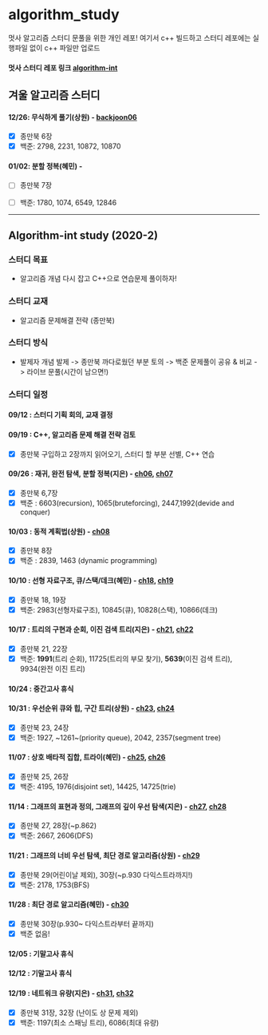 # algorithm_study

멋사 알고리즘 스터디 문풀을 위한 개인 레포! 여기서 c++ 빌드하고 스터디 레포에는 실행파일 없이 c++ 파일만 업로드

#### 멋사 스터디 레포 링크 [algorithm-int](https://github.com/snulion-study/algorithm-int)

## 겨울 알고리즘 스터디

#### 12/26: 무식하게 풀기(상원) -  [backjoon06](https://github.com/snulion-study/algorithm-int/blob/master/pt/backjoon06.md)
- [x] 종만북 6장
- [x] 백준: 2798, 2231, 10872, 10870 

#### 01/02: 분할 정복(혜민) - 
- [ ] 종만북 7장
- [ ] 백준: 1780, 1074, 6549, 12846


---

## Algorithm-int study (2020-2)

### 스터디 목표
- 알고리즘 개념 다시 잡고 C++으로 연습문제 풀이하자!

### 스터디 교재
- 알고리즘 문제해결 전략 (종만북)

### 스터디 방식 
- 발제자 개념 발제 -> 종만북 까다로웠던 부분 토의 -> 백준 문제풀이 공유 & 비교 -> 라이브 문풀(시간이 남으면!)

### 스터디 일정

#### 09/12 : 스터디 기획 회의, 교재 결정
#### 09/19 : C++, 알고리즘 문제 해결 전략 검토
- [x] 종만북 구입하고 2장까지 읽어오기, 스터디 할 부분 선별, C++ 연습

#### 09/26 : 재귀, 완전 탐색, 분할 정복(지은) - [ch06](https://github.com/snulion-study/algorithm-int/blob/master/pt/lecture06.md), [ch07](https://github.com/snulion-study/algorithm-int/blob/master/pt/lecture07.md)

- [x] 종만북 6,7장
- [x] 백준 : 6603(recursion), 1065(bruteforcing), 2447,1992(devide and conquer)

#### 10/03 : 동적 계획법(상원) - [ch08](https://github.com/snulion-study/algorithm-int/blob/master/pt/lecture08.md)
- [x] 종만북 8장
- [x] 백준 : 2839, 1463 (dynamic programming)

#### 10/10 : 선형 자료구조, 큐/스택/데크(혜민) - [ch18](https://github.com/snulion-study/algorithm-int/blob/master/pt/lecture18.md), [ch19](https://github.com/snulion-study/algorithm-int/blob/master/pt/lecture19.md)
- [x] 종만북 18, 19장
- [x] 백준: 2983(선형자료구조), 10845(큐), 10828(스택), 10866(데크)

#### 10/17 : 트리의 구현과 순회, 이진 검색 트리(지은) - [ch21](https://github.com/snulion-study/algorithm-int/blob/master/pt/lecture21.md), [ch22](https://github.com/snulion-study/algorithm-int/blob/master/pt/lecture22.md)
- [x] 종만북 21, 22장
- [x] 백준: **1991**(트리 순회), 11725(트리의 부모 찾기), **5639**(이진 검색 트리), 9934(완전 이진 트리)

#### 10/24 : 중간고사 휴식

#### 10/31 : 우선순위 큐와 힙, 구간 트리(상원) - [ch23](https://github.com/snulion-study/algorithm-int/blob/master/pt/lecture23.md), [ch24](https://github.com/snulion-study/algorithm-int/blob/master/pt/lecture24.md)
- [x] 종만북 23, 24장
- [x] 백준: 1927, ~1261~(priority queue), 2042, 2357(segment tree)

#### 11/07 : 상호 배타적 집합, 트라이(혜민) - [ch25](https://github.com/snulion-study/algorithm-int/blob/master/pt/lecture25.md), [ch26](https://github.com/snulion-study/algorithm-int/blob/master/pt/lecture26.md)
- [x] 종만북 25, 26장
- [x] 백준: 4195, 1976(disjoint set), 14425, 14725(trie)

#### 11/14 : 그래프의 표현과 정의, 그래프의 깊이 우선 탐색(지은) - [ch27](https://github.com/snulion-study/algorithm-int/blob/master/pt/lecture27.md), [ch28](https://github.com/snulion-study/algorithm-int/blob/master/pt/lecture28.md)
- [x] 종만북 27, 28장(~p.862)
- [x] 백준: 2667, 2606(DFS)

#### 11/21 : 그래프의 너비 우선 탐색, 최단 경로 알고리즘(상원) - [ch29](https://github.com/snulion-study/algorithm-int/blob/master/pt/lecture29.md)
- [x] 종만북 29(어린이날 제외), 30장(~p.930 다익스트라까지!)
- [x] 백준: 2178, 1753(BFS)

#### 11/28 : 최단 경로 알고리즘(혜민) - [ch30](https://github.com/snulion-study/algorithm-int/blob/master/pt/lecture30.md)
- [x] 종만북 30장(p.930~ 다익스트라부터 끝까지)
- [x] 백준 없음!

#### 12/05 : 기말고사 휴식

#### 12/12 : 기말고사 휴식

#### 12/19 : 네트워크 유량(지은) -  [ch31](https://github.com/snulion-study/algorithm-int/blob/master/pt/lecture31.md),  [ch32](https://github.com/snulion-study/algorithm-int/blob/master/pt/lecture32.md)
- [x] 종만북 31장, 32장 (난이도 상 문제 제외) 
- [x] 백준: 1197(최소 스패닝 트리), 6086(최대 유량)
